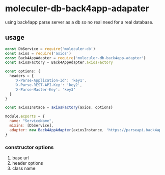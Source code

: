 # moleculer-db-back4app-adapater

using back4app parse server as a db so no real need for a real database.

## usage
```js
const DbService = require('moleculer-db')
const axios = require('axios')
const Back4AppAdapter = require('moleculer-db-back4app-adapter')
const axiosFactory = Back4AppAdapter.axiosFactory

const options: {
  headers = {
    'X-Parse-Application-Id': 'key1',
    'X-Parse-REST-API-Key': 'key2',
    'X-Parse-Master-Key': 'key3'
  }
}

const axiosInstace = axiosFactory(axios, options)

module.exports = {
  name: "ServiceName",
  mixins: [DbService],
  adapter: new Back4AppAdapter(axiosInstance, 'https://parseapi.back4app.com', 'users'),
}
```

### constructor options
1. base url
2. header options
3. class name
